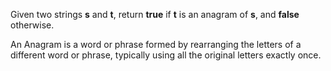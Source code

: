 Given two strings **s** and **t**, return **true** if **t** is an anagram of **s**, and **false** otherwise.

An Anagram is a word or phrase formed by rearranging the letters of a different word or phrase, typically using all the original letters exactly once.
